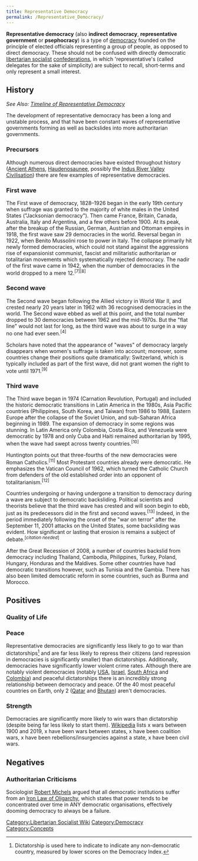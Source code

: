 ```yaml
---
title: Representative Democracy
permalink: /Representative_Democracy/
---
```


**Representative democracy** (also **indirect democracy**,
**representative government** or **psephocracy**) is a type of
[democracy](democracy "wikilink") founded on the principle of elected
officials representing a group of people, as opposed to direct
democracy. These should not be confused with directly democratic
[libertarian socialist](Libertarian_Socialism "wikilink")
[confederations](Confederation "wikilink"), in which 'representative's
(called delegates for the sake of simplicity) are subject to recall,
short-terms and only represent a small interest.

## History

*See Also: [Timeline of Representative
Democracy](Timeline_of_Representative_Democracy "wikilink")*

The development of representative democracy has been a long and unstable
process, and that have been constant waves of representative governments
forming as well as backslides into more authoritarian governments.

### Precursors

Although numerous direct democracies have existed throughout history
([Ancient Athens](Athenian_Polis "wikilink"),
[Haudenosaunee](Haudenosaunee_Confederacy "wikilink"), possibly the
[Indus River Valley
Civilisation](Indus_River_Valley_Civilization "wikilink")) there are few
examples of representative democracies.

### First wave

The First wave of democracy, 1828–1926 began in the early 19th century
when suffrage was granted to the majority of white males in the United
States ("Jacksonian democracy"). Then came France, Britain, Canada,
Australia, Italy and Argentina, and a few others before 1900. At its
peak, after the breakup of the Russian, German, Austrian and Ottoman
empires in 1918, the first wave saw 29 democracies in the world.
Reversal began in 1922, when Benito Mussolini rose to power in Italy.
The collapse primarily hit newly formed democracies, which could not
stand against the aggressions rise of expansionist communist, fascist
and militaristic authoritarian or totalitarian movements which
systematically rejected democracy. The nadir of the first wave came in
1942, when the number of democracies in the world dropped to a mere
12.<sup>\[7\]\[8\]</sup>

### Second wave

The Second wave began following the Allied victory in World War II, and
crested nearly 20 years later in 1962 with 36 recognised democracies in
the world. The Second wave ebbed as well at this point, and the total
number dropped to 30 democracies between 1962 and the mid-1970s. But the
"flat line" would not last for long, as the third wave was about to
surge in a way no one had ever seen.<sup>\[4\]</sup>

Scholars have noted that the appearance of "waves" of democracy largely
disappears when women's suffrage is taken into account; moreover, some
countries change their positions quite dramatically: Switzerland, which
is typically included as part of the first wave, did not grant women the
right to vote until 1971.<sup>\[9\]</sup>

### Third wave

The Third wave began in 1974 (Carnation Revolution, Portugal) and
included the historic democratic transitions in Latin America in the
1980s, Asia Pacific countries (Philippines, South Korea, and Taiwan)
from 1986 to 1988, Eastern Europe after the collapse of the Soviet
Union, and sub-Saharan Africa beginning in 1989. The expansion of
democracy in some regions was stunning. In Latin America only Colombia,
Costa Rica, and Venezuela were democratic by 1978 and only Cuba and
Haiti remained authoritarian by 1995, when the wave had swept across
twenty countries.<sup>\[10\]</sup>

Huntington points out that three-fourths of the new democracies were
Roman Catholics.<sup>\[11\]</sup> Most Protestant countries already were
democratic. He emphasizes the Vatican Council of 1962, which turned the
Catholic Church from defenders of the old established order into an
opponent of totalitarianism.<sup>\[12\]</sup>

Countries undergoing or having undergone a transition to democracy
during a wave are subject to democratic backsliding. Political
scientists and theorists believe that the third wave has crested and
will soon begin to ebb, just as its predecessors did in the first and
second waves.<sup>\[13\]</sup> Indeed, in the period immediately
following the onset of the "war on terror" after the September 11, 2001
attacks on the United States, some backsliding was evident. How
significant or lasting that erosion is remains a subject of
debate.<sup>\[*citation needed*\]</sup>

After the Great Recession of 2008, a number of countries backslid from
democracy including Thailand, Cambodia, Philippines, Turkey, Poland,
Hungary, Honduras and the Maldives. Some other countries have had
democratic transitions however, such as Tunisia and the Gambia. There
has also been limited democratic reform in some countries, such as Burma
and Morocco.

## Positives

### Quality of Life

### Peace

Representative democracies are significantly less likely to go to war
than dictatorships[^1] and are far less likely to repress their citizens
(and repression in democracies is significantly smaller) than
dictatorships. Additionally, democracies have significantly lower
violent crime rates. Although there are notably violent democracies
(notably [USA](United_States_of_America "wikilink"),
[Israel](Israel "wikilink"), [South Africa](South_Africa "wikilink") and
[Colombia](Colombia "wikilink")) and peaceful dictatorships there is an
incredibly strong relationship between democracy and peace. Of the 40
most peaceful countries on Earth, only 2 ([Qatar](Qatar "wikilink") and
[Bhutan](Bhutan "wikilink")) aren't democracies.

### Strength

Democracies are significantly more likely to win wars than dictatorship
(despite being far less likely to start them).
[Wikipedia](Wikipedia "wikilink") lists x wars between 1900 and 2019, x
have been wars between states, x have been coalition wars, x have been
rebellions/insurgencies against a state, x have been civil wars.

## Negatives

### Authoritarian Criticisms

Sociologist [Robert Michels](Robert_Michels "wikilink") argued that all
democratic institutions suffer from an [Iron Law of
Oligarchy](Iron_Law_of_Oligarchy "wikilink"), which states that power
tends to be concentrated over time in ANY democratic organisations,
effectively dooming democracy to always be a failure.

[Category:Libertarian Socialist
Wiki](Category:Libertarian_Socialist_Wiki "wikilink")
[Category:Democracy](Category:Democracy "wikilink")
[Category:Concepts](Category:Concepts "wikilink")

[^1]: Dictatorship is used here to indicate to indicate any
    non-democratic country, measured by lower scores on the Democracy
    Index.
